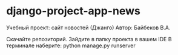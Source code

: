 # django-project-app-news

Учебный проект: сайт новостей (Джанго)
Автор: Байбеков В.А.

Скачайте репозиторий.
Зайдите в папку проекта в вашем IDE
В терминале наберите: python manage.py runserver
